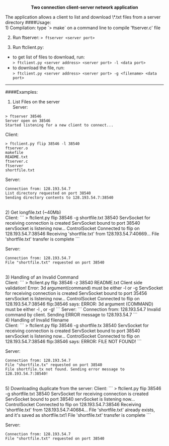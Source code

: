 <p align="center">
  <b >Two connection client-server network application</b>
</p>
The application allows a client to list and download \*.txt files from a server directory
####Usage:</br>
1) Compilation:  type `> make` on a command line to compile 'ftserver.c' file
	   
2) Run ftserver: `> ftserver <server port>`

3) Run ftclient.py:</br>
* to get list of files to download, run:</br>
	`> ftclient.py <server address> <server port> -l <data port>`
* to download the file, run:  
	`> ftclient.py <server address> <server port> -g <filename> <data port>`

---
####Examples:

1) List Files on the server</br>
Server:
```
> ftserver 38546
Server open on 38546
Started listening for a new client to connect...
```
Client:
```
> ftclient.py flip 38546 -l 38540
ftserver.o
makefile
README.txt
ftserver.c
ftserver
shortfile.txt
```

Server:
```
Connection from: 128.193.54.7
List directory requested on port 38540
Sending directory contents to 128.193.54.7:38540
```
</br>
2) Get longfile.txt (~40Mb)</br>
Client:
```
> ftclient.py flip 38546 -g shortfile.txt 38540 
ServSocket for receiving connection is created
ServSocket bound to port 38540
servSocket is listening now...
ControlSocket Connected to flip on 128.193.54.7:38546
Receiving 'shortfile.txt' from 128.193.54.7:40669...
File 'shortfile.txt' transfer is complete
```

Server:
```
Connection from: 128.193.54.7
File "shortfile.txt" requested on port 38540
```
</br>
3) Handling of an Invalid Command</br>
Client:
```
> ftclient.py flip 38546 -z 38540 README.txt
Client side validation! Error: 3d argument(command) must be either -l or -g
ServSocket for receiving connection is created
ServSocket bound to port 35456
servSocket is listening now...
ControlSocket Connected to flip on 128.193.54.7:38546
flip:38546  says:
ERROR: 3d argument (COMMAND) must be either -l , or -g!
```
Server:
```
Connection from: 128.193.54.7
Invalid command by client. Sending ERROR message to 128.193.54.7
```
</br>
4) Handling of Invalid filename</br>
Client:
```
> ftclient.py flip 38546 -g shortfile.tx 38540 
ServSocket for receiving connection is created
ServSocket bound to port 38540
servSocket is listening now...
ControlSocket Connected to flip on 128.193.54.7:38546
flip:38546  says:
ERROR: FILE NOT FOUND!
```

Server:
```
Connection from: 128.193.54.7
File "shortfile.tx" requested on port 38540
File shortfile.tx not found. Sending error message to 128.193.54.7:38540!
```
</br>
5) Downloading duplicate from the server:
Client:
```
> ftclient.py flip 38546 -g shortfile.txt 38540
ServSocket for receiving connection is created
ServSocket bound to port 38540
servSocket is listening now...
ControlSocket Connected to flip on 128.193.54.7:38546
Receiving 'shortfile.txt' from 128.193.54.7:40684...
File 'shortfile.txt' already exists, and it's saved as shortfile.txt1
File 'shortfile.txt' transfer is complete
```

Server:
```
Connection from: 128.193.54.7
File "shortfile.txt" requested on port 38540
```

